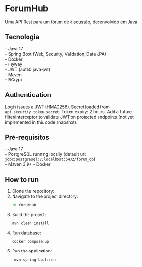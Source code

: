 # ForumHub
Uma API Rest para um fórum de discussão, desenvolvido em Java

## Tecnologia
\- Java 17  
\- Spring Boot (Web, Security, Validation, Data JPA)  
\- Docker  
\- Flyway  
\- JWT (auth0 java\-jwt)  
\- Maven  
\- BCrypt


## Authentication
Login issues a JWT (HMAC256). Secret loaded from `api.security.token.secret`. Token expiry: 2 hours. Add a future filter/interceptor to validate JWT on protected endpoints (not yet implemented in this code snapshot).

## Pré-requisitos
\- Java 17  
\- PostgreSQL running locally (default url: `jdbc:postgresql://localhost:5432/forum_db`)  
\- Maven 3\.9\+
\- Docker

## How to run
1. Clone the repository:
2. Navigate to the project directory:
   ```bash
   cd forumhub
   ```
3. Build the project:
   ```bash
   mvn clean install
   ```
4. Run database:
   ```bash
   docker compose up
   ```
5. Run the application:
   ```bash
    mvn spring-boot:run
    ```


